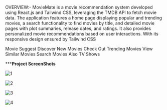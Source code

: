 OVERVIEW:-
MovieMate is a movie recommendation system developed using React.js and Tailwind CSS, leveraging the TMDB API to fetch movie data. The application features a home page displaying popular and trending movies, a search functionality to find movies by title, and detailed movie pages with plot summaries, release dates, and ratings. It also provides personalized movie recommendations based on user interactions. With its responsive design ensured by Tailwind CSS





Movie Suggest
Discover New Movies
Check Out Trending Movies
View Similar Movies
Search Movies
Also TV Shows

*********Project ScreenShots******



![1](https://github.com/rushikesh121/MovieMate/assets/60637264/e619b952-9d9c-49bb-92df-969b586a4520) 



![2](https://github.com/rushikesh121/MovieMate/assets/60637264/24d8b96f-6604-4c3b-ae9c-d8fcadc773e1)



![3](https://github.com/rushikesh121/MovieMate/assets/60637264/bb9a9d9e-11ca-4137-9d75-14c6c831792e)



![4](https://github.com/rushikesh121/MovieMate/assets/60637264/e46382a0-ee4f-4622-a99f-22e0eb316940)
